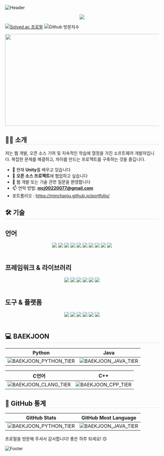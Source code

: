 ![Header](https://capsule-render.vercel.app/api?type=waving&color=0:f50000,100:6dfde0&height=200&text=Min%20Chan%20Ju&animation=twinkling&fontColor=1d5&fontSize=60)

<p align="center">
<img src="https://readme-typing-svg.demolab.com/?lines=Min+Chan+Ju;Full+Stack+Developer&font=Fira%20Code&center=true&width=380&height=50">
</p>

[![Solved.ac 프로필](https://mazassumnida.wtf/api/mini/generate_badge?boj=chany0207)](https://solved.ac/chany0207)
![Github 방문자수](https://hits.seeyoufarm.com/api/count/incr/badge.svg?url=https%3A%2F%2Fgithub.com%2FMinChanJu%2F&count_bg=%23000000&title_bg=%23000000&icon=github.svg&icon_color=%23FFFFFF&title=GitHub&edge_flat=false)

<div align= "center">
<img
  src="https://render.gitanimals.org/farms/MinChanJu"
  width="600"
  height="300"
/>
</div>

<h2 style="border-bottom: 1px solid #d8dee4;"> 🧑‍💻 소개 </h2>

저는 웹 개발, 오픈 소스 기여 및 지속적인 학습에 열정을 가진 소프트웨어 개발자입니다. 복잡한 문제를 해결하고, 차이를 만드는 프로젝트를 구축하는 것을 즐깁니다.

- 🌱 현재 **Unity**를 배우고 있습니다
- 👯 **오픈 소스 프로젝트**에 협업하고 싶습니다
- 💬 웹 개발 또는 기술 관련 질문을 환영합니다
- 📫 연락 방법: **mcj00220077@gmail.com**
- 포트폴리오 : https://minchanju.github.io/portfolio/

<h2 style="border-bottom: 1px solid #d8dee4;"> 🛠️ 기술 </h2>
<h2> 언어 </h2> 
<div align= "center">
    <img src="https://img.shields.io/badge/Java-007396?style=plastic&logo=Java&logoColor=white">
    <img src="https://img.shields.io/badge/Python-3776AB?style=plastic&logo=Python&logoColor=white">
    <img src="https://img.shields.io/badge/Javascript-F7DF1E?style=plastic&logo=Javascript&logoColor=white">
    <img src="https://img.shields.io/badge/Typescript-02569B?style=plastic&logo=Typescript&logoColor=white">
    <img src="https://img.shields.io/badge/HTML5-E34F26?style=plastic&logo=HTML5&logoColor=white">
    <img src="https://img.shields.io/badge/CSS3-1572B6?style=plastic&logo=CSS3&logoColor=white">
    <img src="https://img.shields.io/badge/C-A8B9CC?style=plastic&logo=C&logoColor=white">
    <img src="https://img.shields.io/badge/C++-00599C?style=plastic&logo=C%2B%2B&logoColor=white">
    <img src="https://img.shields.io/badge/Csharp-02569B?style=plastic&logo=sharp&logoColor=white">
    <img src="https://img.shields.io/badge/Dart-2496ED?style=plastic&logo=Dart&logoColor=white">
</div>
<br>
<h2> 프레임워크 & 라이브러리 </h2>
<div align= "center">
    <img src="https://img.shields.io/badge/Spring Boot-6DB33F?style=plastic&logo=Spring Boot&logoColor=white">
    <img src="https://img.shields.io/badge/Spring-6DB33F?style=plastic&logo=Spring&logoColor=white">
    <img src="https://img.shields.io/badge/React-61DAFB?style=plastic&logo=React&logoColor=white">
    <img src="https://img.shields.io/badge/Flutter-02569B?style=plastic&logo=Flutter&logoColor=white">
    <img src="https://img.shields.io/badge/Node.js-6DBAA?style=plastic&logo=Node.js&logoColor=white">
    <img src="https://img.shields.io/badge/Unity-02569B?style=plastic&logo=Unity&logoColor=white">
</div>
<br>
<h2> 도구 & 플랫폼 </h2>
<div align= "center">
    <img src="https://img.shields.io/badge/Netlify-00C7B7?style=plastic&logo=Netlify&logoColor=white">
    <img src="https://img.shields.io/badge/Github-181717?style=plastic&logo=Github&logoColor=white">
    <img src="https://img.shields.io/badge/GitHub Pages-222222?style=plastic&logo=GitHub Pages&logoColor=white">
    <img src="https://img.shields.io/badge/Git-F05032?style=plastic&logo=Git&logoColor=white">
    <img src="https://img.shields.io/badge/Docker-2496ED?style=plastic&logo=Docker&logoColor=white">
    <img src="https://img.shields.io/badge/CloudType-181717?style=plastic&logo=cloudinary&logoColor=white">
</div>
<br>

<h2 style="border-bottom: 1px solid #d8dee4;"> 💻 BAEKJOON </h2>

<div align="center">

| Python | Java |
| :-: | :-: |
| ![BAEKJOON_PYTHON_TIER](https://mazassumnida.wtf/api/v2/generate_badge?boj=chany0207) | ![BAEKJOON_JAVA_TIER](https://mazassumnida.wtf/api/v2/generate_badge?boj=mcj0207) |

| C언어 | C++ |
| :-: | :-: |
| ![BAEKJOON_CLANG_TIER](https://mazassumnida.wtf/api/v2/generate_badge?boj=chany8592) | ![BAEKJOON_CPP_TIER](https://mazassumnida.wtf/api/v2/generate_badge?boj=mcj8592) |

</div>

<h2 style="border-bottom: 1px solid #d8dee4;"> 🥇 GitHub 통계 </h2>

<div align="center">

| GitHub Stats | GitHub Most Language |
| :-: | :-: |
| ![BAEKJOON_PYTHON_TIER](https://github-readme-stats.vercel.app/api?username=MinChanJu&show_icons=true&theme=radical) | ![BAEKJOON_JAVA_TIER](https://github-readme-stats.vercel.app/api/top-langs/?username=MinChanJu&layout=compact&theme=radical) |

</div>

프로필을 방문해 주셔서 감사합니다! 좋은 하루 되세요! 😊

![Footer](https://capsule-render.vercel.app/api?type=waving&color=auto&height=150&section=footer)